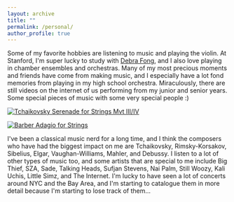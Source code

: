 ```yaml
---
layout: archive
title: ""
permalink: /personal/
author_profile: true
---
```

Some of my favorite hobbies are listening to music and playing the violin. At Stanford, I'm super lucky to study with [Debra Fong](https://music.stanford.edu/people/debra-fong), and I also love playing in chamber ensembles and orchestras. Many of my most precious moments and friends have come from making music, and I especially have a lot fond memories from playing in my high school orchestra. Miraculously, there are still videos on the internet of us performing from my junior and senior years. Some special pieces of music with some very special people :) 

[![Tchaikovsky Serenade for Strings Mvt III/IV](https://img.youtube.com/vi/ki6IblJCkUI/maxresdefault.jpg)](https://www.youtube.com/watch?v=ki6IblJCkUI)

[![Barber Adagio for Strings](https://img.youtube.com/vi/KvqKigTAnig/maxresdefault.jpg)](https://www.youtube.com/watch?v=KvqKigTAnig)

I've been a classical music nerd for a long time, and I think the composers who have had the biggest impact on me are Tchaikovsky, Rimsky-Korsakov, Sibelius, Elgar, Vaughan-Williams, Mahler, and Debussy. I listen to a lot of other types of music too, and some artists that are special to me include Big Thief, SZA, Sade, Talking Heads, Sufjan Stevens, Nai Palm, Still Woozy, Kali Uchis, Little Simz, and The Internet. I'm lucky to have seen a lot of concerts around NYC and the Bay Area, and I'm starting to catalogue them in more detail because I'm starting to lose track of them...
